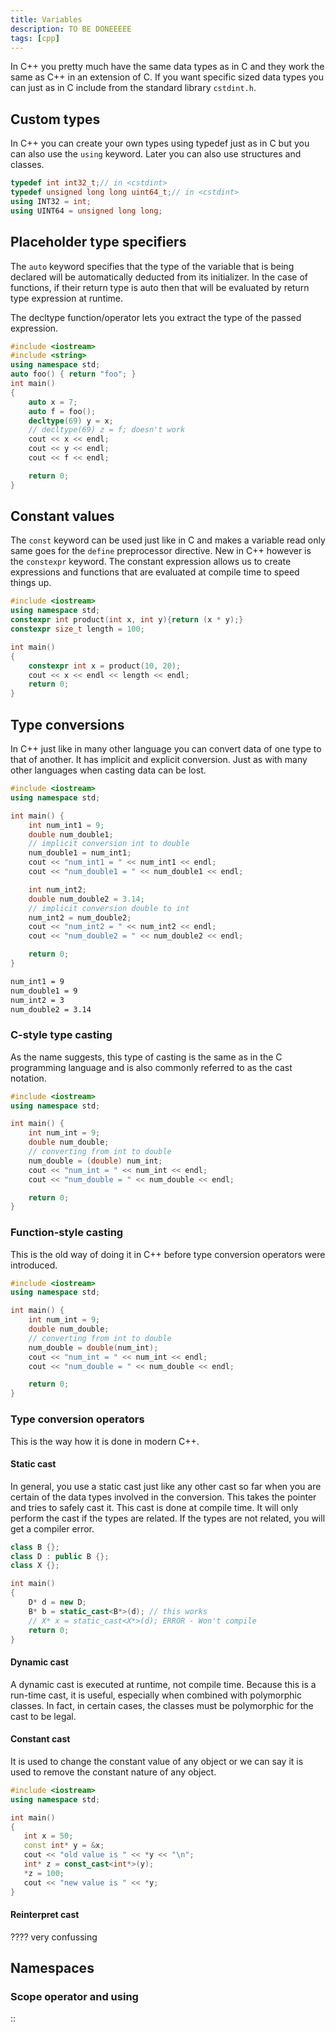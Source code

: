 ```yaml
---
title: Variables
description: TO BE DONEEEEE
tags: [cpp]
---
```


In C++ you pretty much have the same data types as in C and they work the same as C++ in an extension of C. If you want specific sized data types you can just as in C include from the standard library `cstdint.h`.

## Custom types

In C++ you can create your own types using typedef just as in C but you can also use the `using` keyword. Later you can also use structures and classes.

```cpp
typedef int int32_t;// in <cstdint>
typedef unsigned long long uint64_t;// in <cstdint>
using INT32 = int;
using UINT64 = unsigned long long;
```

## Placeholder type specifiers

The `auto` keyword specifies that the type of the variable that is being declared will be automatically deducted from its initializer. In the case of functions, if their return type is auto then that will be evaluated by return type expression at runtime.

The decltype function/operator lets you extract the type of the passed expression.

```cpp
#include <iostream>
#include <string>
using namespace std;
auto foo() { return "foo"; }
int main()
{
    auto x = 7;
    auto f = foo();
    decltype(69) y = x;
    // decltype(69) z = f; doesn't work
    cout << x << endl;
    cout << y << endl;
    cout << f << endl;

    return 0;
}
```

## Constant values

The `const` keyword can be used just like in C and makes a variable read only same goes for the `define` preprocessor directive. New in C++ however is the `constexpr` keyword. The constant expression allows us to create expressions and functions that are evaluated at compile time to speed things up.

```cpp
#include <iostream>
using namespace std;
constexpr int product(int x, int y){return (x * y);}
constexpr size_t length = 100;

int main()
{
    constexpr int x = product(10, 20);
    cout << x << endl << length << endl;
    return 0;
}
```

## Type conversions

In C++ just like in many other language you can convert data of one type to that of another. It has implicit and explicit conversion. Just as with many other languages when casting data can be lost.

```cpp
#include <iostream>
using namespace std;

int main() {
    int num_int1 = 9;
    double num_double1;
    // implicit conversion int to double
    num_double1 = num_int1;
    cout << "num_int1 = " << num_int1 << endl;
    cout << "num_double1 = " << num_double1 << endl;

    int num_int2;
    double num_double2 = 3.14;
    // implicit conversion double to int
    num_int2 = num_double2;
    cout << "num_int2 = " << num_int2 << endl;
    cout << "num_double2 = " << num_double2 << endl;

    return 0;
}
```

```bash title="Output"
num_int1 = 9
num_double1 = 9
num_int2 = 3
num_double2 = 3.14
```

### C-style type casting

As the name suggests, this type of casting is the same as in the C programming language and is also commonly referred to as the cast notation.

```cpp
#include <iostream>
using namespace std;

int main() {
    int num_int = 9;
    double num_double;
    // converting from int to double
    num_double = (double) num_int;
    cout << "num_int = " << num_int << endl;
    cout << "num_double = " << num_double << endl;

    return 0;
}
```

### Function-style casting

This is the old way of doing it in C++ before type conversion operators were introduced.

```cpp
#include <iostream>
using namespace std;

int main() {
    int num_int = 9;
    double num_double;
    // converting from int to double
    num_double = double(num_int);
    cout << "num_int = " << num_int << endl;
    cout << "num_double = " << num_double << endl;

    return 0;
}
```

### Type conversion operators

This is the way how it is done in modern C++.

#### Static cast

In general, you use a static cast just like any other cast so far when you are certain of the data types involved in the conversion. This takes the pointer and tries to safely cast it. This cast is done at compile time. It will only perform the cast if the types are related. If the types are not related, you will get a compiler error.

```cpp
class B {};
class D : public B {};
class X {};

int main()
{
    D* d = new D;
    B* b = static_cast<B*>(d); // this works
    // X* x = static_cast<X*>(d); ERROR - Won't compile
    return 0;
}
```

#### Dynamic cast

A dynamic cast is executed at runtime, not compile time. Because this is a run-time cast, it is useful, especially when combined with polymorphic classes. In fact, in certain cases, the classes must be polymorphic for the cast to be legal.

#### Constant cast

It is used to change the constant value of any object or we can say it is used to remove the constant nature of any object.

 ```cpp
#include <iostream>
using namespace std;

int main()
{
    int x = 50;
    const int* y = &x;
    cout << "old value is " << *y << "\n";
    int* z = const_cast<int*>(y);
    *z = 100;
    cout << "new value is " << *y;
}
 ```

#### Reinterpret cast

???? very confussing

## Namespaces

### Scope operator and using

::
